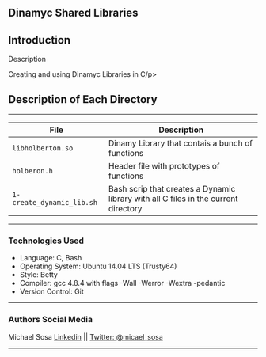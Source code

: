 <!DOCTYPE html>
<html lang="en">
	<body>
			<article>
				<h1>
					Dinamyc Shared Libraries
				</h1>
				<h2>
					Introduction
				</h2>
				<p>Description</p>
				<p>Creating and using Dinamyc Libraries in C/p>
				<h2>
					Description of Each Directory
				</h2>
				<hr>
				<table>
					<thead>
						<tr>
							<th>File</th>
							<th>Description</th>
						</tr>
					</thead>
					<tbody>
						<tr>
							<td><code>libholberton.so</code></td>
							<td>Dinamy Library that contais a bunch of functions</td>
						</tr>
						<tr>
							<td><code>holberon.h</code></td>
							<td>Header file with prototypes of functions</td>
						</tr>
						<tr>
							<td><code>1-create_dynamic_lib.sh</code></td>
							<td>Bash scrip that creates a Dynamic library with all C files in the current directory</td>
						</tr>
					</tbody>
				</table>
				<hr>
				<h3>
					Technologies Used
				</h3>
				<ul>
					<li>Language: C, Bash</li>
					<li>Operating System: Ubuntu 14.04 LTS (Trusty64)</li>
					<li>Style: Betty</li>
					<li>Compiler: gcc 4.8.4 with flags -Wall -Werror -Wextra -pedantic</li>
					<li>Version Control: Git</li>
				</ul>
				<hr>
				<h3>
					Authors Social Media
				</h3>
				<p>Michael Sosa <a href="https://www.linkedin.com/in/michael-sosa/" rel="nofollow">Linkedin</a> || <a href="https://twitter.com/micael_sosa" rel="nofollow">Twitter: @micael_sosa</a></p>
				<hr>
			</article>
	</body>
</html>
